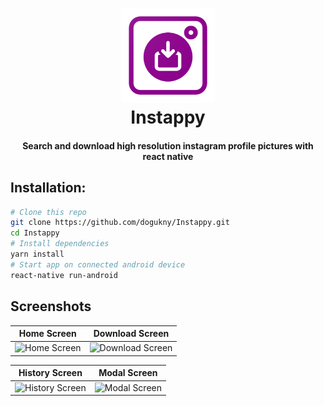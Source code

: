 <h1 align="center">
  <img height="150" width="150" src="./android/app/src/web_hi_res_512.png" alt="logo" />
  <br />
  Instappy
</h1>
<h4 align="center">Search and download high resolution instagram profile pictures with react native</h4>

## Installation:
```bash
# Clone this repo
git clone https://github.com/dogukny/Instappy.git
cd Instappy
# Install dependencies
yarn install 
# Start app on connected android device
react-native run-android
```


## Screenshots
Home Screen | Download Screen
:-------------------------:|:-------------------------:
![Home Screen](https://user-images.githubusercontent.com/35095902/62833101-bb226380-bc41-11e9-8df3-f173156e0cb8.png)  | ![Download Screen](https://user-images.githubusercontent.com/35095902/62833104-c4abcb80-bc41-11e9-8886-da18ed15feee.png) 

History Screen | Modal Screen
:-------------------------:|:-------------------------:
![History Screen](https://user-images.githubusercontent.com/35095902/62833114-e907a800-bc41-11e9-9bd4-0fc0eea7bed7.png) | ![Modal Screen](https://user-images.githubusercontent.com/35095902/62833154-8fec4400-bc42-11e9-9221-b0114fddd9e3.png)
